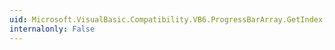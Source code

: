 ```yaml
---
uid: Microsoft.VisualBasic.Compatibility.VB6.ProgressBarArray.GetIndex(System.Windows.Forms.ProgressBar)
internalonly: False
---
```

